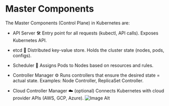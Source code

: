 # Master Components
The Master Components (Control Plane) in Kubernetes are:
- API Server 🛠
Entry point for all requests (kubectl, API calls).
Exposes Kubernetes API.

- etcd 📒
Distributed key-value store.
Holds the cluster state (nodes, pods, configs).

- Scheduler 📅
Assigns Pods to Nodes based on resources and rules.

- Controller Manager ⚙️
Runs controllers that ensure the desired state = actual state.
Examples: Node Controller, ReplicaSet Controller.

- Cloud Controller Manager ☁️ (optional)
Connects Kubernetes with cloud provider APIs (AWS, GCP, Azure).
![Image Alt](https://github.com/abhijitray7810/Kubernetes-Notes/blob/0cef167ccd1a7f700aea16ae310920beea7320f3/03-Kubernetes/Master-Com.png)
